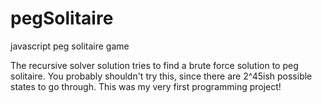 # pegSolitaire
javascript peg solitaire game

The recursive solver solution tries to find a brute force solution to peg solitaire. You probably shouldn't try this, since there are 2^45ish possible states to go through. This was my very first programming project!
